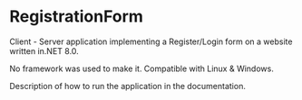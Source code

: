 # RegistrationForm
Client - Server application implementing a Register/Login form on a website written in.NET 8.0. 

No framework was used to make it. Compatible with Linux & Windows. 

Description of how to run the application in the documentation.

